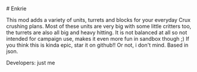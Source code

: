 \# Enkrie

This mod adds a variety of units, turrets and blocks for your everyday Crux crushing plans.
Most of these units are very big with some little critters too, the turrets are also all big and heavy hitting.
It is not balanced at all so not intended for campaign use, makes it even more fun in sandbox though ;)
If you think this is kinda epic, star it on github!! Or not, i don't mind.
Based in json.

Developers:
just me
